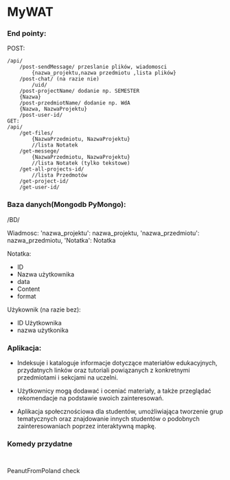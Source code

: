 # MyWAT

### End pointy:
POST:
```
/api/
	/post-sendMessage/ przeslanie plików, wiadomosci
		{nazwa_projektu,nazwa przedmiotu ,lista plików}
	/post-chat/ (na razie nie)
		/uid/
	/post-projectName/ dodanie np. SEMESTER
    {Nazwa}
    /post-przedmiotName/ dodanie np. WdA
    {Nazwa, NazwaProjektu}
	/post-user-id/ 
GET:
/api/
	/get-files/
		{NazwaPrzedmiotu, NazwaProjektu}
        //lista Notatek
	/get-messege/
		{NazwaPrzedmiotu, NazwaProjektu}
        //lista Notatek (tylko tekstowe)
	/get-all-projects-id/
        //lista Przedmotów
	/get-project-id/
	/get-user-id/
```
### Baza danych(Mongodb PyMongo):

/BD/

Wiadmosc:
	'nazwa_projektu': nazwa_projektu,
	'nazwa_przedmiotu': nazwa_przedmiotu,
	'Notatka': Notatka
	
Notatka:
- ID
- Nazwa użytkownika
- data
- Content
- format

Użykownik (na razie bez):
- ID Użytkownika
- nazwa użytkonika

### Aplikacja:
- Indeksuje i kataloguje informacje dotyczące materiałów edukacyjnych,
przydatnych linków oraz tutoriali powiązanych z konkretnymi przedmiotami i sekcjami na uczelni. 

- Użytkownicy mogą dodawać i oceniać materiały, a także przeglądać rekomendacje na podstawie swoich zainteresowań.

- Aplikacja społecznościowa dla studentów, umożliwiająca tworzenie grup tematycznych oraz znajdowanie innych studentów o podobnych zainteresowaniach poprzez interaktywną mapkę.


### Komedy przydatne
```


```
PeanutFromPoland check